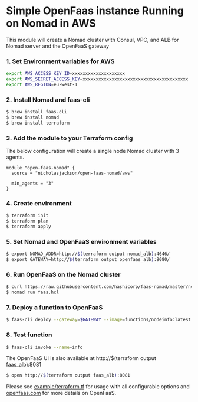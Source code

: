# Simple OpenFaas instance Running on Nomad in AWS
This module will create a Nomad cluster with Consul, VPC, and ALB for Nomad server and the OpenFaaS gateway

### 1. Set Environment variables for AWS

```bash
export AWS_ACCESS_KEY_ID=xxxxxxxxxxxxxxxxxxxx
export AWS_SECRET_ACCESS_KEY=xxxxxxxxxxxxxxxxxxxxxxxxxxxxxxxxxxxxxxxx
export AWS_REGION=eu-west-1
```

### 2. Install Nomad and faas-cli

```bash
$ brew install faas-cli
$ brew install nomad
$ brew install terraform
```

### 3. Add the module to your Terraform config
The below configuration will create a single node Nomad cluster with 3 agents.

```hcl
module "open-faas-nomad" {
  source = "nicholasjackson/open-faas-nomad/aws"

  min_agents = "3"
}
```

### 4. Create environment

```bash
$ terraform init  
$ terraform plan  
$ terraform apply
```

### 5. Set Nomad and OpenFaaS environment variables

```bash
$ export NOMAD_ADDR=http://$(terraform output nomad_alb):4646/  
$ export GATEWAY=http://$(terraform output openfaas_alb):8080/
```

### 6. Run OpenFaaS on the Nomad cluster

```bash
$ curl https://raw.githubusercontent.com/hashicorp/faas-nomad/master/nomad_job_files/faas.hcl -o faas.hcl
$ nomad run faas.hcl
```

### 7. Deploy a function to OpenFaaS

```bash
$ faas-cli deploy --gateway=$GATEWAY --image=functions/nodeinfo:latest --name=info --handler=node main.js
```

### 8. Test function

```bash
$ faas-cli invoke --name=info
```
  
The OpenFaaS UI is also available at http://$(terraform output faas_alb):8081

```bash
$ open http://$(terraform output faas_alb):8081
```
   
Please see [example/terraform.tf](https://github.com/nicholasjackson/terraform-aws-open-faas-nomad/blob/master/example/terraform.tf) for usage with all configurable options and 
[openfaas.com](http://openfaas.com) for more details on OpenFaaS.
